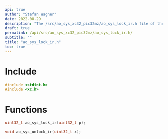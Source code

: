 ```yaml
---
api: true
author: "Stefan Wagner"
date: 2022-08-29
description: "The /src/ao_sys_xc32_pic32mz/ao_sys_lock_ir.h file of the ao real-time operating system."
draft: true
permalink: /api/src/ao_sys_xc32_pic32mz/ao_sys_lock_ir.h/
subtitle: ""
title: "ao_sys_lock_ir.h"
toc: true
---
```


# Include

```c
#include <stdint.h>
#include <xc.h>
```

# Functions

```c
uint32_t ao_sys_lock_ir(uint32_t p);
```

```c
void ao_sys_unlock_ir(uint32_t x);
```


